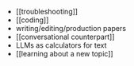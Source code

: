 - [[troubleshooting]]
- [[coding]]
- writing/editing/production papers
- [[conversational counterpart]]
- LLMs as calculators for text
- [[learning about a new topic]]